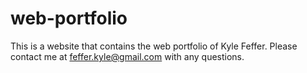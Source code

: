 # web-portfolio

This is a website that contains the web portfolio of Kyle Feffer.
Please contact me at feffer.kyle@gmail.com with any questions.